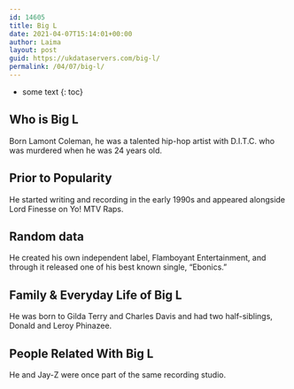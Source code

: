 ```yaml
---
id: 14605
title: Big L
date: 2021-04-07T15:14:01+00:00
author: Laima
layout: post
guid: https://ukdataservers.com/big-l/
permalink: /04/07/big-l/
---
```


* some text
{: toc}


## Who is Big L
                  
                  
                  
Born Lamont Coleman, he was a talented hip-hop artist with D.I.T.C. who was murdered when he was 24 years old.
                  
              
            
              
            
                
                
                
## Prior to Popularity
                  
                  
                  
He started writing and recording in the early 1990s and appeared alongside Lord Finesse on Yo! MTV Raps.
                  
              
            
              
            
                
                
                
## Random data
                  
                  
                  
He created his own independent label, Flamboyant Entertainment, and through it released one of his best known single, &#8220;Ebonics.&#8221;
                  
              
            
              
            
                
                
                
## Family & Everyday Life of Big L
                  
                  
                  
He was born to Gilda Terry and Charles Davis and had two half-siblings, Donald and Leroy Phinazee.
                  
              
            
              
            
                
                
                
## People Related With Big L
                  
                  
                  
He and Jay-Z were once part of the same recording studio.
                  
              
            
              
            
                
              
            
              
              
            
            
              
            
          
          
          
